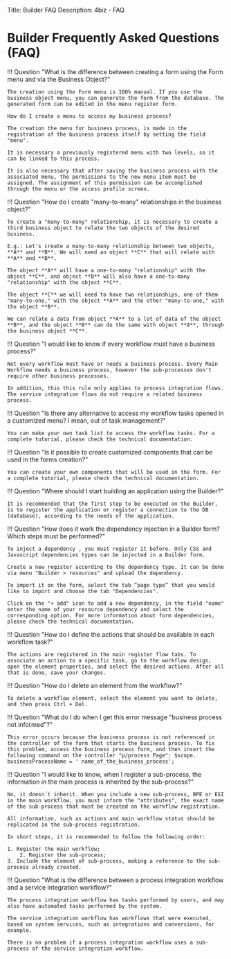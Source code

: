 Title: Builder FAQ
Description: 4biz - FAQ

# Builder Frequently Asked Questions (FAQ)

!!! Question "What is the difference between creating a form using the Form menu and via the Business Object?"

    The creation using the Form menu is 100% manual. If you use the business object menu, you can generate the form from the database. The generated form can be edited in the menu register form.

	How do I create a menu to access my business process?

	The creation the menu for business process, is made in the registration of the business process itself by setting the field "menu".

	It is necessary a previously registered menu with two levels, so it can be linked to this process.

	It is also necessary that after saving the business process with the associated menu, the permissions to the new menu item must be assigned. The assignment of this permission can be accomplished through the menu or the access profile screen.

!!! Question "How do I create "many-to-many" relationships in the business object?"

	To create a "many-to-many" relationship, it is necessary to create a third business object to relate the two objects of the desired business.

	E.g.: Let's create a many-to-many relationship between two objects, **A** and **B**. We will need an object **C** that will relate with **A** and **B**.

	The object **A** will have a one-to-many "relationship" with the object **C**, and object **B** will also have a one-to-many "relationship" with the object **C**.

	The object **C** we will need to have two relationships, one of them "many-to-one," with the object **A** and the other "many-to-one," with the object **B**.

	We can relate a data from object **A** to a lot of data of the object **B**, and the object **B** can do the same with object **A**, through the business object **C**.

!!! Question "I would like to know if every workflow must have a business process?"

	Not every workflow must have or needs a business process. Every Main Workflow needs a business process, however the sub-processes don't require other business processes.

	In addition, this this rule only applies to process integration flows. The service integration flows do not require a related business process.

!!! Question "Is there any alternative to access my workflow tasks opened in a customized menu? I mean, out of task management?"

	You can make your own task list to access the workflow tasks. For a complete tutorial, please check the technical documentation.

!!! Question "Is it possible to create customized components that can be used in the forms creation?"

	You can create your own components that will be used in the form. For a complete tutorial, please check the technical documentation.

!!! Question "Where should I start building an application using the Builder?"

	It is recommended that the first step to be executed on the Builder, is to register the application or register a connection to the DB (database), according to the needs of the application.

!!! Question "How does it work the dependency injection in a Builder form? Which steps must be performed?"

	To inject a dependency , you must register it before. Only CSS and Javascript dependencies types can be injected in a Builder form.

	Create a new register according to the dependency type. It can be done via menu "Builder > resources" and upload the dependency.

	To import it on the form, select the tab “page type” that you would like to import and choose the tab "Dependencies".

	Click on the "+ add" icon to add a new dependency, in the field "name" enter the name of your resource dependency and select the corresponding option. For more information about form dependencies, please check the technical documentation.

!!! Question "How do I define the actions that should be available in each workflow task?"

	The actions are registered in the main register flow tabs. To associate an action to a specific task, go to the workflow design, open the element properties, and select the desired actions. After all that is done, save your changes.

!!! Question "How do I delete an element from the workflow?"

	To delete a workflow element, select the element you want to delete, and then press Ctrl + Del.

!!! Question "What do I do when I get this error message "business process not informed"?"

	This error occurs because the business process is not referenced in the controller of the form that starts the business process. To fix this problem, access the business process form, and then insert the following command on the controller "p/process Page": $scope. businessProcessName = ' name_of_the_business_process';

!!! Question "I would like to know, when I register a sub-process, the information in the main process is inherited by the sub-process?"
	
	No, it doesn´t inherit. When you include a new sub-process, BPE or ESI in the main workflow, you must inform the "attributes", the exact name of the sub-process that must be created on the workflow registration.

	All information, such as actions and main workflow status should be replicated in the sub-process registration.

	In short steps, it is recommended to follow the following order:

	1. Register the main workflow;
        2. Register the sub-process;
	3. Include the element of sub-process, making a reference to the sub-process already created.

!!! Question "What is the difference between a process integration workflow and a service integration workflow?"

	The process integration workflow has tasks performed by users, and may also have automated tasks performed by the system.

	The service integration workflow has workflows that were executed, based on system services, such as integrations and conversions, for example.

	There is no problem if a process integration workflow uses a sub-process of the service integration workflow.
